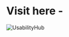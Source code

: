 # Visit here -
![UsabilityHub](https://github.com/Priyansh-Patil/Sample_Website/assets/99969296/449c2c35-fa09-4f12-af9f-9307f810932b)
